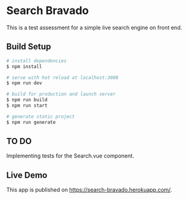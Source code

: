 # Search Bravado

This is a test assessment for a simple live search engine on front end.

## Build Setup

```bash
# install dependencies
$ npm install

# serve with hot reload at localhost:3000
$ npm run dev

# build for production and launch server
$ npm run build
$ npm run start

# generate static project
$ npm run generate
```

## TO DO
Implementing tests for the Search.vue component.

## Live Demo
This app is published on https://search-bravado.herokuapp.com/.
